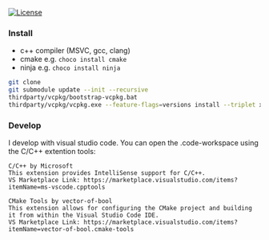 [![License](https://img.shields.io/badge/License-Apache%202.0-blue.svg)](https://opensource.org/licenses/Apache-2.0)

### Install

- c++ compiler (MSVC, gcc, clang)
- cmake e.g. `choco install cmake`
- ninja e.g. `choco install ninja`

```bash
git clone
git submodule update --init --recursive
thirdparty/vcpkg/bootstrap-vcpkg.bat
thirdparty/vcpkg/vcpkg.exe --feature-flags=versions install --triplet x64-windows
```

### Develop

I develop with visual studio code. You can open the .code-workspace using the C/C++ extention tools:

    C/C++ by Microsoft
    This extension provides IntelliSense support for C/C++.
    VS Marketplace Link: https://marketplace.visualstudio.com/items?itemName=ms-vscode.cpptools

    CMake Tools by vector-of-bool
    This extension allows for configuring the CMake project and building it from within the Visual Studio Code IDE.
    VS Marketplace Link: https://marketplace.visualstudio.com/items?itemName=vector-of-bool.cmake-tools
